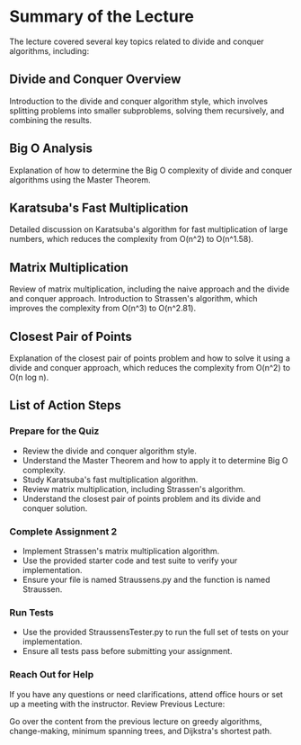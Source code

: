 # Summary of the Lecture

The lecture covered several key topics related to divide and conquer algorithms, including:

## Divide and Conquer Overview

Introduction to the divide and conquer algorithm style, which involves splitting problems into smaller subproblems, solving them recursively, and combining the results.

## Big O Analysis

Explanation of how to determine the Big O complexity of divide and conquer algorithms using the Master Theorem.

## Karatsuba's Fast Multiplication

Detailed discussion on Karatsuba's algorithm for fast multiplication of large numbers, which reduces the complexity from O(n^2) to O(n^1.58).

## Matrix Multiplication

Review of matrix multiplication, including the naive approach and the divide and conquer approach. Introduction to Strassen's algorithm, which improves the complexity from O(n^3) to O(n^2.81).

## Closest Pair of Points

Explanation of the closest pair of points problem and how to solve it using a divide and conquer approach, which reduces the complexity from O(n^2) to O(n log n).

## List of Action Steps

### Prepare for the Quiz

* Review the divide and conquer algorithm style.
* Understand the Master Theorem and how to apply it to determine Big O complexity.
* Study Karatsuba's fast multiplication algorithm.
* Review matrix multiplication, including Strassen's algorithm.
* Understand the closest pair of points problem and its divide and conquer solution.

### Complete Assignment 2

* Implement Strassen's matrix multiplication algorithm.
* Use the provided starter code and test suite to verify your implementation.
* Ensure your file is named Straussens.py and the function is named Straussen.

### Run Tests

* Use the provided StraussensTester.py to run the full set of tests on your implementation.
* Ensure all tests pass before submitting your assignment.

### Reach Out for Help

If you have any questions or need clarifications, attend office hours or set up a meeting with the instructor.
Review Previous Lecture:

Go over the content from the previous lecture on greedy algorithms, change-making, minimum spanning trees, and Dijkstra's shortest path.
